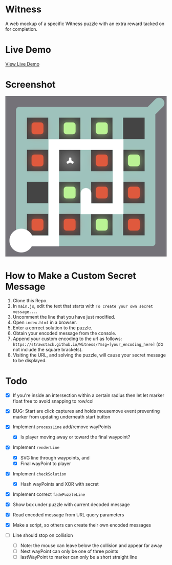 # Witness

A web mockup of a specific Witness puzzle with an extra reward tacked on for completion.

# Live Demo

[View Live Demo](https://strawstack.github.io/Witness/?msg=MxZCSVRUEWoMDRRdBREXNFpQUUJQGQZbWVdJEhBcChcQV1oCEw5WXUxZF0sIQV8RTUkXAh0eQhFGTBpcExcRWgZNW1xVHkZYFwIKBxcNbgBlUUZ4Z1IIcWo=)

# Screenshot

[![](./screenshot.png)](https://strawstack.github.io/Witness/?msg=MxZCSVRUEWoMDRRdBREXNFpQUUJQGQZbWVdJEhBcChcQV1oCEw5WXUxZF0sIQV8RTUkXAh0eQhFGTBpcExcRWgZNW1xVHkZYFwIKBxcNbgBlUUZ4Z1IIcWo=)

# How to Make a Custom Secret Message

1. Clone this Repo.
2. In `main.js`, edit the text that starts with `To create your own secret message...`.
3. Uncomment the line that you have just modified.
4. Open `index.html` in a browser.
5. Enter a correct solution to the puzzle.
6. Obtain your encoded message from the console.
7. Append your custom encoding to the url as follows:
`https://strawstack.github.io/Witness/?msg=[your_encoding_here]` (do not include the square brackets).
8. Visiting the URL, and solving the puzzle, will cause your secret message to be displayed.

# Todo

- [x] If you're inside an intersection within a certain radius then let let marker float free to avoid snapping to row/col
- [x] BUG: Start are click captures and holds mousemove event preventing marker from updating underneath start button
- [x] Implement `processLine` add/remove wayPoints
    - [x] Is player moving away or toward the final waypoint?
- [x] Implement `renderLine`
    - [x] SVG line through waypoints, and
    - [x] Final wayPoint to player
- [x] Implement `checkSolution`
    - [x] Hash wayPoints and XOR with secret
- [x] Implement correct `fadePuzzleLine`
- [x] Show box under puzzle with current decoded message
- [x] Read encoded message from URL query parameters
- [x] Make a script, so others can create their own encoded messages

- [ ] Line should stop on collision
    - [ ] Note: the mouse can leave below the collision and appear far away
    - [ ] Next wayPoint can only be one of three points
    - [ ] lastWayPoint to marker can only be a short straight line
